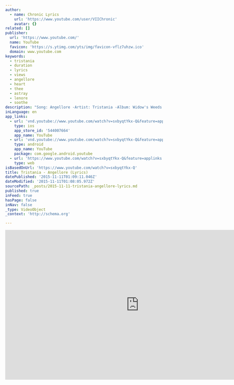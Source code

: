 ```yaml
---
author:
  - name: Chronic Lyrics
    url: 'https://www.youtube.com/user/VIIChronic'
    avatar: {}
related: []
publisher:
  url: 'https://www.youtube.com/'
  name: YouTube
  favicon: 'https://s.ytimg.com/yts/img/favicon-vflz7uhzw.ico'
  domain: www.youtube.com
keywords:
  - tristania
  - duration
  - lyrics
  - views
  - angellore
  - heart
  - thee
  - astray
  - lenore
  - soothe
description: "Song: Angellore -Artist: Tristania -Album: Widow's Weeds -Year: 1998 -Lyrics: When summer's gone flee my angel Winterwinds they might lead you far away Beyond the pale horizon, a greaven silence Over dreams to my heart yet not remain Oh, please believe It's in her eyes It is inside It's in"
inLanguage: en
app_links:
  - url: 'vnd.youtube://www.youtube.com/watch?v=sxbyqtYkx-Q&feature=applinks'
    type: ios
    app_store_id: '544007664'
    app_name: YouTube
  - url: 'vnd.youtube://www.youtube.com/watch?v=sxbyqtYkx-Q&feature=applinks'
    type: android
    app_name: YouTube
    package: com.google.android.youtube
  - url: 'https://www.youtube.com/watch?v=sxbyqtYkx-Q&feature=applinks'
    type: web
isBasedOnUrl: 'https://www.youtube.com/watch?v=sxbyqtYkx-Q'
title: Tristania - Angellore (Lyrics)
datePublished: '2015-11-11T01:09:11.046Z'
dateModified: '2015-11-11T01:08:05.972Z'
sourcePath: _posts/2015-11-11-tristania-angellore-lyrics.md
published: true
inFeed: true
hasPage: false
inNav: false
_type: VideoObject
_context: 'http://schema.org'

---
```

<iframe src="https://cdn.embedly.com/widgets/media.html?src=https%3A%2F%2Fwww.youtube.com%2Fembed%2FsxbyqtYkx-Q%3Ffeature%3Doembed&amp;url=https%3A%2F%2Fwww.youtube.com%2Fwatch%3Fv%3DsxbyqtYkx-Q&amp;image=https%3A%2F%2Fi.ytimg.com%2Fvi%2FsxbyqtYkx-Q%2Fhqdefault.jpg&amp;key=b7d04c9b404c499eba89ee7072e1c4f7&amp;type=text%2Fhtml&amp;schema=youtube" width="854" height="480" scrolling="no" frameborder="0" allowfullscreen="allowfullscreen" style=""></iframe>
